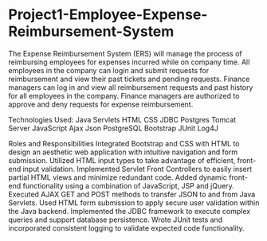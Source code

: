 # Project1-Employee-Expense-Reimbursement-System
The Expense Reimbursement System (ERS) will manage the process of reimbursing employees for expenses incurred while on company time. All employees in the company can login and submit requests for reimbursement and view their past tickets and pending requests. Finance managers can log in and view all reimbursement requests and past history for all employees in the company. Finance managers are authorized to approve and deny requests for expense reimbursement.

Technologies Used:
Java
Servlets
HTML
CSS
JDBC
Postgres
Tomcat Server
JavaScript
Ajax
Json
PostgreSQL
Bootstrap
JUnit
Log4J

Roles and Responsibilities
Integrated Bootstrap and CSS with HTML to design an aesthetic web application with intuitive navigation and form submission.
Utilized HTML input types to take advantage of efficient, front-end input validation.
Implemented Servlet Front Controllers to easily insert partial HTML views and minimize redundant code.
Added dynamic front-end functionality using a combination of JavaScript, JSP and jQuery.
Executed AJAX GET and POST methods to transfer JSON to and from Java Servlets.
Used HTML form submission to apply secure user validation within the Java backend.
Implemented the JDBC framework to execute complex queries and support database persistence.
Wrote JUnit tests and incorporated consistent logging to validate expected code functionality.
